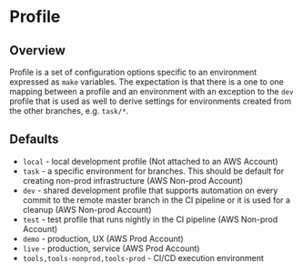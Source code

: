 # Profile

## Overview

Profile is a set of configuration options specific to an environment expressed as `make` variables. The expectation is that there is a one to one mapping between a profile and an environment with an exception to the `dev` profile that is used as well to derive settings for environments created from the other branches, e.g. `task/*`.

## Defaults

* `local` - local development profile (Not attached to an AWS Account)
* `task` - a specific environment for branches. This should be default for creating non-prod infrastructure (AWS Non-prod Account)
* `dev` - shared development profile that supports automation on every commit to the remote master branch in the CI pipeline or it is used for a cleanup (AWS Non-prod Account)
* `test` - test profile that runs nightly in the CI pipeline (AWS Non-prod Account)
* `demo` - production, UX (AWS Prod Account)
* `live` - production, service (AWS Prod Account)
* `tools,tools-nonprod,tools-prod` - CI/CD execution environment
